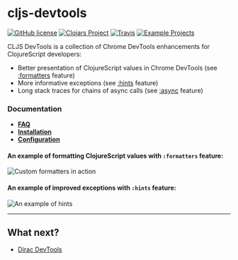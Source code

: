 # cljs-devtools 

[![GitHub license](https://img.shields.io/badge/license-MIT-lightgrey.svg)](license.txt)
[![Clojars Project](https://img.shields.io/clojars/v/binaryage/devtools.svg)](https://clojars.org/binaryage/devtools) 
[![Travis](https://img.shields.io/travis/binaryage/cljs-devtools.svg)](https://travis-ci.org/binaryage/cljs-devtools) 
[![Example Projects](https://img.shields.io/badge/project-examples-ff69b4.svg)](https://github.com/binaryage/cljs-devtools/tree/master/examples)

CLJS DevTools is a collection of Chrome DevTools enhancements for ClojureScript developers:

  * Better presentation of ClojureScript values in Chrome DevTools (see [:formatters][1] feature)
  * More informative exceptions (see [:hints][2] feature)
  * Long stack traces for chains of async calls (see [:async][3] feature)

### Documentation

* [**FAQ**](docs/faq.md)
* [**Installation**](docs/installation.md)
* [**Configuration**](docs/configuration.md)

#### An example of formatting ClojureScript values with `:formatters` feature:

![Custom formatters in action](https://box.binaryage.com/cljs-devtools-sample-full.png)

#### An example of improved exceptions with `:hints` feature:

![An example of hints](https://box.binaryage.com/cljs-devtools-sanity-hint.png)

---

## What next?

  * [Dirac DevTools](https://github.com/binaryage/dirac)

[1]: https://github.com/binaryage/cljs-devtools/blob/master/docs/faq.md#what-is-the-formatters-feature
[2]: https://github.com/binaryage/cljs-devtools/blob/master/docs/faq.md#what-is-the-hints-feature
[3]: https://github.com/binaryage/cljs-devtools/blob/master/docs/faq.md#what-is-the-async-feature
